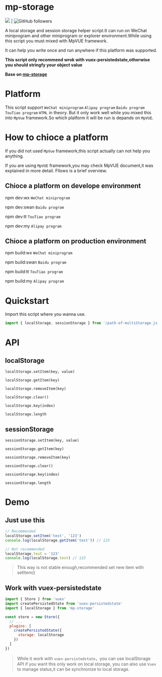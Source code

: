 # mp-storage
![](https://img.shields.io/badge/version-v1.0.0-brightgreen.svg)  |  ![GitHub followers](https://img.shields.io/github/followers/nicemorning007.svg?label=Follow&style=social)

A local storage and session storage helper script.It can run on WeChat miniprogram and other miniprogram or explorer environment.While using this script you must  mixed with MpVUE framework.

It can help you write once and run anywhere if this platform was supported.

**This script only recommend wrok with vuex-persistedstate,otherwise you should stringfy your object value**

**Base on [mp-storage](https://github.com/zhetengbiji/mp-storage)**

# Platform
This script support `WeChat miniprogram`  `Alipay program`  `Baidu program`  `TouTiao program` `HTML` in theory. But it only work well while you mixed this into `MpVue` framework.So which platform it will be run is depands on `MpVUE`.

# How to chioce a platform
If you did not used `MpVue` framework,this script actually can not help you anything.

If you are using `MpVUE` framework,you may check MpVUE document,it was explained in more detail. Fllows is a brief overview.

## Chioce a platform on develope environment
npm dev:wx `WeChat miniprogram`

npm dev:swan `Baidu program`

npm dev:tt `TouTiao program`

npm dev:my `Alipay program`

## Chioce a platform on production environment
npm build:wx `WeChat miniprogram`

npm build:swan `Baidu program`

npm build:tt `TouTiao program`

npm build:my `Alipay program`

# Quickstart
Import this script where you wanna use.
```javascript
import { localStorage, sessionStorage } from '/path-of-multiStorage.js'
```

# API
## localStorage
`localStorage.setItem(key, value)`

`localStorage.getItem(key)`

`localStorage.removeItem(key)`

`localStorage.clear()`

`localStorage.key(index)`

`localStorage.length`

## sessionStorage
`sessionStorage.setItem(key, value)`

`sessionStorage.getItem(key)`

`sessionStorage.removeItem(key)`

`sessionStorage.clear()`

`sessionStorage.key(index)`

`sessionStorage.length`

# Demo
## Just use this
```javascript
// Recommended
localStorage.setItem('test', '123')
console.log(localStorage.getItem('test')) // 123

// Not recommended
localStorage.test = '123'
console.log(localStorage.test) // 123
```
> This way is not stable enough,recommended set new item with setItem()

## Work with vuex-persistedstate
```javascript
import { Store } from 'vuex'
import createPersistedState from 'vuex-persistedstate'
import { localStorage } from 'mp-storage'

const store = new Store({
  // ...
  plugins: [
    createPersistedState({
      storage: localStorage
    })
  ]
})
```

> While it work with `vuex-persistedstate`，you can use localStorage API if you want this only work on local storage, you can also use `Vuex` to manage status,it can be synchronize to local storage.
